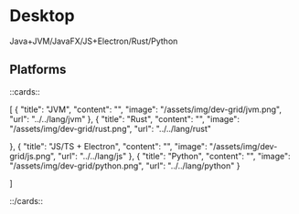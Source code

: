 # Desktop

Java+JVM/JavaFX/JS+Electron/Rust/Python

## Platforms 


::cards::

[
  {
    "title": "JVM",
    "content": "",
    "image": "/assets/img/dev-grid/jvm.png",
    "url": "../../lang/jvm"
  },
  {
    "title": "Rust",
    "content": "",
    "image": "/assets/img/dev-grid/rust.png",
    "url": "../../lang/rust"

  },
  {
    "title": "JS/TS + Electron",
    "content": "",
    "image": "/assets/img/dev-grid/js.png",
    "url": "../../lang/js"
  },
  {
    "title": "Python",
    "content": "",
    "image": "/assets/img/dev-grid/python.png",
    "url": "../../lang/python"
  }

]

::/cards::